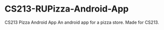 # CS213-RUPizza-Android-App
CS213 Pizza Android App
An android app for a pizza store. 
Made for CS213.
